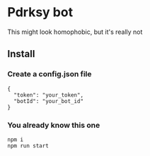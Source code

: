 
# Pdrksy bot

This might look homophobic, but it's really not

## Install


### Create a config.json file
```
{
  "token": "your_token",
  "botId": "your_bot_id"
}
```

### You already know this one
```
npm i
npm run start
```
